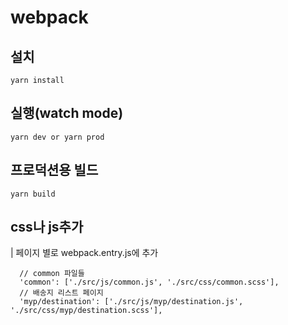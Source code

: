 # webpack

## 설치
```
yarn install
```

## 실행(watch mode)
```
yarn dev or yarn prod
```

## 프로덕션용 빌드
```
yarn build
```

## css나 js추가
| 페이지 별로 webpack.entry.js에 추가
```
  // common 파일들
  'common': ['./src/js/common.js', './src/css/common.scss'],
  // 배송지 리스트 페이지
  'myp/destination': ['./src/js/myp/destination.js', './src/css/myp/destination.scss'],
```
